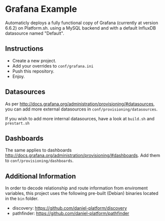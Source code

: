 # Grafana Example

Automaticly deploys a fully functional copy of Grafana (currently at version 6.6.2) on Platform.sh.
using a MySQL backend and with a default InfluxDB datasource named "Default".

## Instructions

- Create a new project.
- Add your overrides to `conf/grafana.ini`
- Push this repository.
- Enjoy.

## Datasources

As per http://docs.grafana.org/administration/provisioning/#datasources, you can
add more external datasources in `conf/provisioning/datasources`.

If you wish to add more internal datasources, have a look at `build.sh` and `prestart.sh`

## Dashboards

The same applies to dashboards http://docs.grafana.org/administration/provisioning/#dashboards.
Add them to `conf/provisioning/dashboards`.

## Additional Information

In order to decode relationship and route information from enviroment 
variables, this project uses the following pre-built (Debian) binaries 
located in the `bin` folder.

- discovery: https://github.com/daniel-platform/discovery
- pathfinder: https://github.com/daniel-platform/pathfinder

